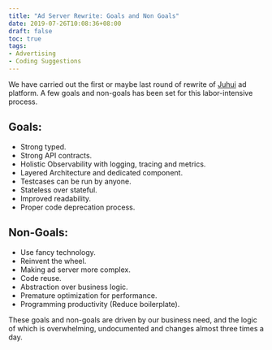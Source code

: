 ```yaml
---
title: "Ad Server Rewrite: Goals and Non Goals"
date: 2019-07-26T10:08:36+08:00
draft: false
toc: true
tags:
- Advertising
- Coding Suggestions
---
```


We have carried out the first or maybe last round of rewrite of [Juhui](http://www.adjuhui.cn/) ad platform. A few goals and non-goals has been set for this labor-intensive process.

## Goals:

* Strong typed. 
* Strong API contracts.
* Holistic Observability with logging, tracing and metrics.
* Layered Architecture and dedicated component.
* Testcases can be run by anyone.
* Stateless over stateful.
* Improved readability.
* Proper code deprecation process.

## Non-Goals:

* Use fancy technology.
* Reinvent the wheel.
* Making ad server more complex.
* Code reuse.
* Abstraction over business logic.
* Premature optimization for performance.
* Programming productivity (Reduce boilerplate).

These goals and non-goals are driven by our business need, and the logic of which is overwhelming, undocumented and changes almost three times a day.





